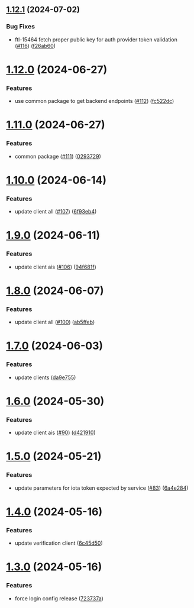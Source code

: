 ## [1.12.1](https://github.com/affinidi/affinidi-tdk/compare/@affinidi-tdk/login-configuration-client-v1.12.0...@affinidi-tdk/login-configuration-client-v1.12.1) (2024-07-02)


### Bug Fixes

* ftl-15464 fetch proper public key for auth provider token validation ([#116](https://github.com/affinidi/affinidi-tdk/issues/116)) ([f26ab60](https://github.com/affinidi/affinidi-tdk/commit/f26ab60084426d3edb74e4a3684a8db5701d0787))

# [1.12.0](https://github.com/affinidi/affinidi-tdk/compare/@affinidi-tdk/login-configuration-client-v1.11.0...@affinidi-tdk/login-configuration-client-v1.12.0) (2024-06-27)


### Features

* use common package to get backend endpoints ([#112](https://github.com/affinidi/affinidi-tdk/issues/112)) ([fc522dc](https://github.com/affinidi/affinidi-tdk/commit/fc522dcd5a2f986f47b8994ab4c3cd470703f4de))

# [1.11.0](https://github.com/affinidi/affinidi-tdk/compare/@affinidi-tdk/login-configuration-client-v1.10.0...@affinidi-tdk/login-configuration-client-v1.11.0) (2024-06-27)


### Features

* common package ([#111](https://github.com/affinidi/affinidi-tdk/issues/111)) ([0293729](https://github.com/affinidi/affinidi-tdk/commit/0293729fb4cc0b6b405f63051f3d4b49cb433fc8))

# [1.10.0](https://github.com/affinidi/affinidi-tdk/compare/@affinidi-tdk/login-configuration-client-v1.9.0...@affinidi-tdk/login-configuration-client-v1.10.0) (2024-06-14)


### Features

* update client all ([#107](https://github.com/affinidi/affinidi-tdk/issues/107)) ([6f93eb4](https://github.com/affinidi/affinidi-tdk/commit/6f93eb410143e68a3890e643f9a8b56e6d07b308))

# [1.9.0](https://github.com/affinidi/affinidi-tdk/compare/@affinidi-tdk/login-configuration-client-v1.8.0...@affinidi-tdk/login-configuration-client-v1.9.0) (2024-06-11)


### Features

* update client ais ([#106](https://github.com/affinidi/affinidi-tdk/issues/106)) ([94f681f](https://github.com/affinidi/affinidi-tdk/commit/94f681f9bcc560a13e9f914d6aab4eb8406e96b7))

# [1.8.0](https://github.com/affinidi/affinidi-tdk/compare/@affinidi-tdk/login-configuration-client-v1.7.0...@affinidi-tdk/login-configuration-client-v1.8.0) (2024-06-07)


### Features

* update client all ([#100](https://github.com/affinidi/affinidi-tdk/issues/100)) ([ab5ffeb](https://github.com/affinidi/affinidi-tdk/commit/ab5ffeb22f49434a2c701b70d2d398c69584356c))

# [1.7.0](https://github.com/affinidi/affinidi-tdk/compare/@affinidi-tdk/login-configuration-client-v1.6.0...@affinidi-tdk/login-configuration-client-v1.7.0) (2024-06-03)


### Features

* update clients ([da9e755](https://github.com/affinidi/affinidi-tdk/commit/da9e7553bdb05cdc39a616e6d19cde5f5f1124d0))

# [1.6.0](https://github.com/affinidi/affinidi-tdk/compare/@affinidi-tdk/login-configuration-client-v1.5.0...@affinidi-tdk/login-configuration-client-v1.6.0) (2024-05-30)


### Features

* update client ais ([#90](https://github.com/affinidi/affinidi-tdk/issues/90)) ([d421910](https://github.com/affinidi/affinidi-tdk/commit/d4219107f43c3ff1b4960a9758f0211b41ace0ed))

# [1.5.0](https://github.com/affinidi/affinidi-tdk/compare/@affinidi-tdk/login-configuration-client-v1.4.0...@affinidi-tdk/login-configuration-client-v1.5.0) (2024-05-21)


### Features

* update parameters for iota token expected by service ([#83](https://github.com/affinidi/affinidi-tdk/issues/83)) ([6a4e284](https://github.com/affinidi/affinidi-tdk/commit/6a4e284e0358bbed3f9faedca82cb438c2099cfa))

# [1.4.0](https://github.com/affinidi/affinidi-tdk/compare/@affinidi-tdk/login-configuration-client-v1.3.0...@affinidi-tdk/login-configuration-client-v1.4.0) (2024-05-16)


### Features

* update verification client ([6c45d50](https://github.com/affinidi/affinidi-tdk/commit/6c45d5092ab0f40607f87e38fd79fc53c5d4bfd6))

# [1.3.0](https://github.com/affinidi/affinidi-tdk/compare/@affinidi-tdk/login-configuration-client-v1.2.0...@affinidi-tdk/login-configuration-client-v1.3.0) (2024-05-16)


### Features

* force login config release ([723737a](https://github.com/affinidi/affinidi-tdk/commit/723737a65ab6d44f7f9348282e016c6ae97090d8))
